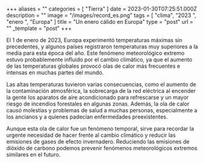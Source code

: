 +++
aliases = ""
categories = [ "Tierra" ]
date = 2023-01-30T07:25:51.000Z
description = ""
image = "/images/record_es.png"
tags = [ "clima", "2023 ", "enero ", "Europa" ]
title = "Un enero cálido en Europa"
type = "post"
url = ""
_template = "post"
+++

El 1 de enero de 2023, Europa experimentó temperaturas máximas sin precedentes, y algunos países registraron temperaturas muy superiores a la media para esta época del año. Este fenómeno meteorológico extremo estuvo probablemente influido por el cambio climático, ya que el aumento de las temperaturas globales provocó olas de calor más frecuentes e intensas en muchas partes del mundo.  
  
Las altas temperaturas tuvieron varias consecuencias, como el aumento de la contaminación atmosférica, la sobrecarga de la red eléctrica al encender la gente los aparatos de aire acondicionado para refrescarse y un mayor riesgo de incendios forestales en algunas zonas. Además, la ola de calor causó molestias y problemas de salud a muchas personas, especialmente a los ancianos y a quienes padecían enfermedades preexistentes.  
  
Aunque esta ola de calor fue un fenómeno temporal, sirve para recordar la urgente necesidad de hacer frente al cambio climático y reducir las emisiones de gases de efecto invernadero. Reduciendo las emisiones de dióxido de carbono podemos prevenir fenómenos meteorológicos extremos similares en el futuro.
